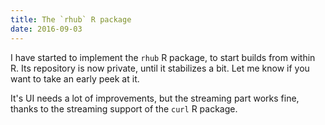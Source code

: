 ```yaml
---
title: The `rhub` R package
date: 2016-09-03
---
```


I have started to implement the `rhub` R package, to start builds from
within R. Its repository is now private, until it stabilizes a bit. Let me
know if you want to take an early peek at it.

It's UI needs a lot of improvements, but the streaming part works fine,
thanks to the streaming support of the `curl` R package.
